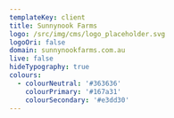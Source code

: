 ```yaml
---
templateKey: client
title: Sunnynook Farms
logo: /src/img/cms/logo_placeholder.svg
logoOri: false
domain: sunnynookfarms.com.au
live: false
hideTypography: true
colours:
  - colourNeutral: '#363636'
    colourPrimary: '#167a31'
    colourSecondary: '#e3dd30'
---
```


